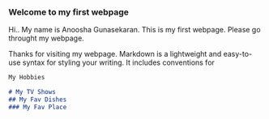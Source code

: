 
### Welcome to my first webpage

Hi.. My name is Anoosha Gunasekaran. This is my first webpage.
Please go throught my webpage.

Thanks for visiting my webpage.
Markdown is a lightweight and easy-to-use syntax for styling your writing. It includes conventions for

```markdown
My Hobbies

# My TV Shows
## My Fav Dishes
### My Fav Place

```
